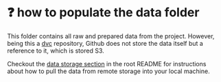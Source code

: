# ❓ how to populate the data folder
This folder contains all raw and prepared data from the project. However, being this a [dvc](https://dvc.org/) repository, Github does not store the data itself but a reference to it, which is stored S3.

Checkout the [data storage section](https://github.com/dcaribou/transfermarkt-datasets#data-storage) in the root README for instructions about how to pull the data from remote storage into your local machine.
